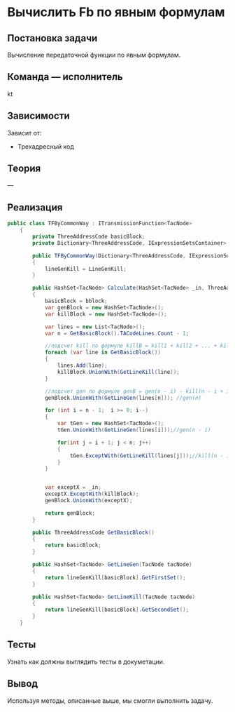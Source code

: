 # Вычислить Fb по явным формулам

## Постановка задачи 
Вычисление передаточной функции по явным формулам.

## Команда — исполнитель
kt 

## Зависимости
Зависит от:
- Трехадресный код

## Теория
&mdash;

## Реализация

```csharp
public class TFByCommonWay : ITransmissionFunction<TacNode>
    {
        private ThreeAddressCode basicBlock;
        private Dictionary<ThreeAddressCode, IExpressionSetsContainer> lineGenKill;

        public TFByCommonWay(Dictionary<ThreeAddressCode, IExpressionSetsContainer> LineGenKill)
        {
            lineGenKill = LineGenKill;
        }

        public HashSet<TacNode> Calculate(HashSet<TacNode> _in, ThreeAddressCode bblock)
        {
            basicBlock = bblock;
            var genBlock = new HashSet<TacNode>();
            var killBlock = new HashSet<TacNode>();

            var lines = new List<TacNode>();
            var n = GetBasicBlock().TACodeLines.Count - 1;

            //подсчет kill по формуле killB = kill1 + kill2 + ... + killN
            foreach (var line in GetBasicBlock())
            {
                lines.Add(line);
                killBlock.UnionWith(GetLineKill(line));
            }

            //подсчет gen по формуле genB = gen(n - i) - kill(n - i + 1) - ... - kill(n)
            genBlock.UnionWith(GetLineGen(lines[n])); //gen(n)

            for (int i = n - 1;  i >= 0; i--)
            {
                var tGen = new HashSet<TacNode>();
                tGen.UnionWith(GetLineGen(lines[i]));//gen(n - i)

                for(int j = i + 1; j < n; j++)
                {
                    tGen.ExceptWith(GetLineKill(lines[j]));//kill(n - i + j)
                }
            }


            var exceptX = _in;
            exceptX.ExceptWith(killBlock);
            genBlock.UnionWith(exceptX);

            return genBlock;
        }

        public ThreeAddressCode GetBasicBlock()
        {
            return basicBlock;
        }

        public HashSet<TacNode> GetLineGen(TacNode tacNode)
        {
            return lineGenKill[basicBlock].GetFirstSet();
        }

        public HashSet<TacNode> GetLineKill(TacNode tacNode)
        {
            return lineGenKill[basicBlock].GetSecondSet();
        }
    }
```

## Тесты
Узнать как должны выглядить тесты в докуметации.

## Вывод
Используя методы, описанные выше, мы смогли выполнить задачу. 

